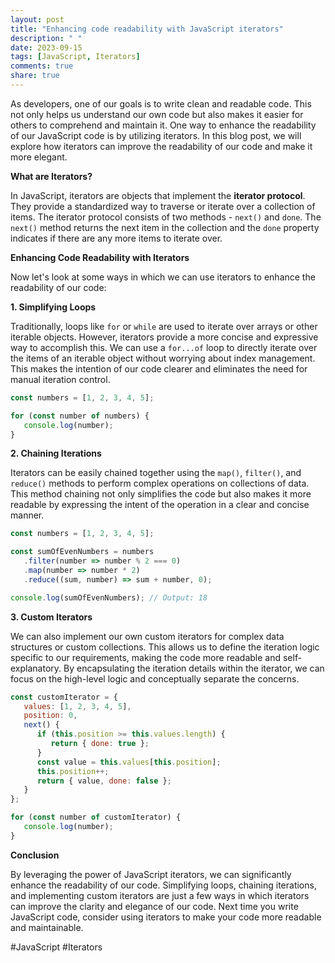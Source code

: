 ```yaml
---
layout: post
title: "Enhancing code readability with JavaScript iterators"
description: " "
date: 2023-09-15
tags: [JavaScript, Iterators]
comments: true
share: true
---
```


As developers, one of our goals is to write clean and readable code. This not only helps us understand our own code but also makes it easier for others to comprehend and maintain it. One way to enhance the readability of our JavaScript code is by utilizing iterators. In this blog post, we will explore how iterators can improve the readability of our code and make it more elegant.

**What are Iterators?**

In JavaScript, iterators are objects that implement the **iterator protocol**. They provide a standardized way to traverse or iterate over a collection of items. The iterator protocol consists of two methods - `next()` and `done`. The `next()` method returns the next item in the collection and the `done` property indicates if there are any more items to iterate over.

**Enhancing Code Readability with Iterators**

Now let's look at some ways in which we can use iterators to enhance the readability of our code:

**1. Simplifying Loops**

Traditionally, loops like `for` or `while` are used to iterate over arrays or other iterable objects. However, iterators provide a more concise and expressive way to accomplish this. We can use a `for...of` loop to directly iterate over the items of an iterable object without worrying about index management. This makes the intention of our code clearer and eliminates the need for manual iteration control.

```javascript
const numbers = [1, 2, 3, 4, 5];

for (const number of numbers) {
   console.log(number);
}
```

**2. Chaining Iterations**

Iterators can be easily chained together using the `map()`, `filter()`, and `reduce()` methods to perform complex operations on collections of data. This method chaining not only simplifies the code but also makes it more readable by expressing the intent of the operation in a clear and concise manner.

```javascript
const numbers = [1, 2, 3, 4, 5];

const sumOfEvenNumbers = numbers
   .filter(number => number % 2 === 0)
   .map(number => number * 2)
   .reduce((sum, number) => sum + number, 0);

console.log(sumOfEvenNumbers); // Output: 18
```

**3. Custom Iterators**

We can also implement our own custom iterators for complex data structures or custom collections. This allows us to define the iteration logic specific to our requirements, making the code more readable and self-explanatory. By encapsulating the iteration details within the iterator, we can focus on the high-level logic and conceptually separate the concerns.

```javascript
const customIterator = {
   values: [1, 2, 3, 4, 5],
   position: 0,
   next() {
      if (this.position >= this.values.length) {
         return { done: true };
      }
      const value = this.values[this.position];
      this.position++;
      return { value, done: false };
   }
};

for (const number of customIterator) {
   console.log(number);
}
```

**Conclusion**

By leveraging the power of JavaScript iterators, we can significantly enhance the readability of our code. Simplifying loops, chaining iterations, and implementing custom iterators are just a few ways in which iterators can improve the clarity and elegance of our code. Next time you write JavaScript code, consider using iterators to make your code more readable and maintainable.

#JavaScript #Iterators